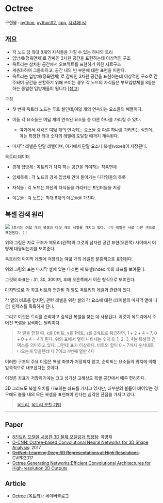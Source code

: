# Octree

구현물 : [python](https://github.com/jcummings2/pyoctree), [python#2](https://github.com/mhogg/pyoctree), [cpp](https://github.com/brandonpelfrey/SimpleOctree/), [시각화[js]](https://github.com/vanruesc/octree-helper)

## 개요 

- 각 노드 당 최대 8개의 자식들을 가질 수 있는 하나의 트리
- 입방체(정육면체)로 감싸인 3차원 공간을 표현하는데 이상적인 구조
- 옥트리는 삼차원 공간에서 오브젝트를 표현하기 위한 자료구조
- 계층화하여 그룹화하고, 공간 내의 빈 부분에 대한 표현을 피한다.
- 옥트리는 입방체(정육면체) 로 감싸인 3차원 공간을 표현하는데 이상적인 구조로 간주되며 공간을 분할하기 위해 쓰이는 경우 각 노드의 자식들은 부모입방체를 8동분 하는 동일한 입방체들이 됩니다 [[참고]](https://blog.naver.com/lee9742/80188584931)


구성 

- 첫 번째 옥트리 노드는 루트 셀인데,여덟 개의 연속되는 요소들의 배열이다. 


- 이들 각 요소들은 여덟 개의 연속된 요소들 중 다른 하나를 가리킬 수 있다. 
    - 여기에서 각각은 여덟 개의 연속되는 요소들 중 다른 하나를 가리키는 식인데, 이는 특정한 최대 숫자의 레벨에 도달할 때까지 계속된다. 


- 마지막 레벨은 단말 레벨이며, 여기에서 단말 요소나 복셀(voxel)이 저장된다.


옥트리 데이터

- 경계 입방체 : 옥트리가 차지 하는 공간을 의미하는 직육면체

- 입체목록 : 각 노드의 경계 입방체 안에 들어가는 다각형들의 목록

- 자식들 : 각 노드는 자신의 자식들을 가리키는 포인터들을 저장

- 이웃들 : 각 노드는 최대 6개의 이웃들을 가진다.

## 복셀 검색 원리 

![](https://i.imgur.com/2tmKHic.png)
`[트리는 여덟 개의 복셀과 다섯 개의 레벨을 가지고 있다. (각 레벨은 서로 다른 색으로 표현된다. )]`



위의 그림은 자료 구조가 메모리(왼쪽)와 그것의 삼차원 공간 표현(오른쪽) 사이에서 어떻게 대응되는지를 보여준다. 
 

옥트리의 마지막 레벨에 저장되는 여덟 개의 레벨은 분홍색으로 표현된다. 

위의 그림의 표는 마지막 셀에 있는 다섯번 째 복셀(index 4)의 좌표를 보여준다. 

그것의 좌표는 : 31, 30, 30이며, 후에 오른쪽에서 이진 형식으로 보여진다. 

마지막으로 각 좌표 비트와 연관된 각 열도 옥트리의 레벨과 관련이 있다. 

각 열의 비트를 합치면, 관련 레벨을 위한 셀의 각 요소에 대한 (테이블의 마지막 열에 나온) 인덱스를 획득하게 된다. 

그리고 이것은 트리를 순회하고 검색된 복셀을 찾는 데 사용된다. 이것이 옥트리에서 주어진 복셀을 검색하는 원리이다. 

> 각 열을 합칠 때, x를 0비트, y를 1비트, z를 2비트로 취급하면, 1 + 2 + 4 = 7, 0 + 0 + 4 = 4가 된다. 위의 표에서 열이 나타내는 숫자 0, 1, 2, 3, 4는 복셀의 인덱스를 의미하고 있다. 그런데 표가 이상하다. 비트의 합이 0 ~ 7까지 순서대로 나오는게 맞을텐데 다 7이고 4번째 열만 4다 

이러한 구조의 주요 이점은 복셀 좌표가 저장되지 않고, 순회되는 요소들의 위치에 의해 암묵적으로 내포된다는 것이다. 

이것은 좌표가 저장하기에는 크고 성가신 고해상도 복셀 공간에서 매우 편리하다. 

3D 그리드도 복셀 위치를 내포하는 좌표를 가지고 있지만, 대부분의 볼륨이 비어있는 경우에도 볼륨 내의 모든 복셀을 표현해야 한다는 심각한 단점을 가지고 있다. 




> [옥트리](https://blog.naver.com/lifeisforu/80022423480), [옥트리 분할 기법](https://blog.naver.com/lifeisforu/80022423600)


---

## Paper

- [8진트리 모델을 사용한 3D 물체 모델링과 특징점](): 이영재 
- [O-CNN: Octree-based Convolutional Neural Networks for 3D Shape Analysis](https://wang-ps.github.io/O-CNN_files/CNN3D.pdf): 2017
- ~~[OctNet: Learning Deep 3D Representations at High Resolutions](https://arxiv.org/pdf/1611.05009.pdf)~~: CVPR2017
- [Octree Generating Networks:Efficient Convolutional Architectures for High-resolution 3D Outputs](https://arxiv.org/pdf/1703.09438.pdf)

## Article 

- [Octree (옥트리) ](http://blog.naver.com/hermet/57456541): 네이버블로그 